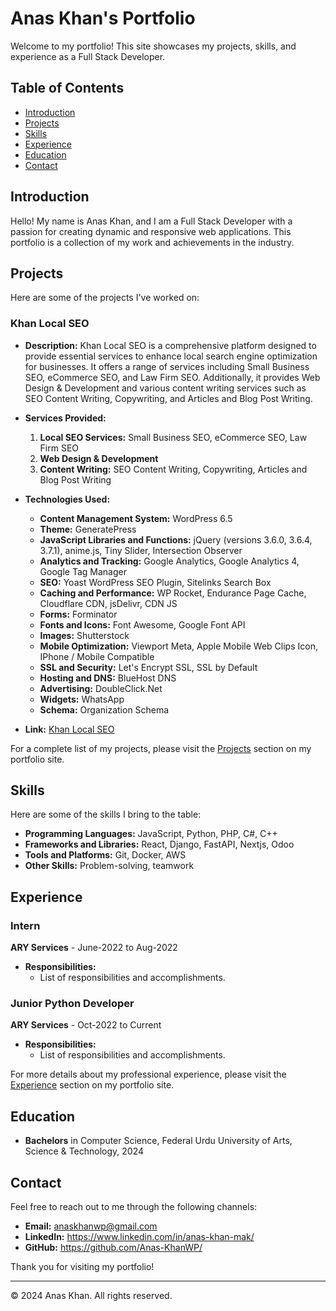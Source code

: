 # Anas Khan's Portfolio

Welcome to my portfolio! This site showcases my projects, skills, and experience as a Full Stack Developer.

## Table of Contents

- [Introduction](#introduction)
- [Projects](#projects)
- [Skills](#skills)
- [Experience](#experience)
- [Education](#education)
- [Contact](#contact)

## Introduction

Hello! My name is Anas Khan, and I am a Full Stack Developer with a passion for creating dynamic and responsive web applications. This portfolio is a collection of my work and achievements in the industry.

## Projects

Here are some of the projects I've worked on:

### Khan Local SEO

- **Description:** Khan Local SEO is a comprehensive platform designed to provide essential services to enhance local search engine optimization for businesses. It offers a range of services including Small Business SEO, eCommerce SEO, and Law Firm SEO. Additionally, it provides Web Design & Development and various content writing services such as SEO Content Writing, Copywriting, and Articles and Blog Post Writing.
  
- **Services Provided:**
  1. **Local SEO Services:** Small Business SEO, eCommerce SEO, Law Firm SEO
  2. **Web Design & Development**
  3. **Content Writing:** SEO Content Writing, Copywriting, Articles and Blog Post Writing

- **Technologies Used:**
  - **Content Management System:** WordPress 6.5
  - **Theme:** GeneratePress
  - **JavaScript Libraries and Functions:** jQuery (versions 3.6.0, 3.6.4, 3.7.1), anime.js, Tiny Slider, Intersection Observer
  - **Analytics and Tracking:** Google Analytics, Google Analytics 4, Google Tag Manager
  - **SEO:** Yoast WordPress SEO Plugin, Sitelinks Search Box
  - **Caching and Performance:** WP Rocket, Endurance Page Cache, Cloudflare CDN, jsDelivr, CDN JS
  - **Forms:** Forminator
  - **Fonts and Icons:** Font Awesome, Google Font API
  - **Images:** Shutterstock
  - **Mobile Optimization:** Viewport Meta, Apple Mobile Web Clips Icon, IPhone / Mobile Compatible
  - **SSL and Security:** Let's Encrypt SSL, SSL by Default
  - **Hosting and DNS:** BlueHost DNS
  - **Advertising:** DoubleClick.Net
  - **Widgets:** WhatsApp
  - **Schema:** Organization Schema
- **Link:** [Khan Local SEO](https://khanlocalseo.com/)

<!-- ### Project 2: [Project Name]

- **Description:** A brief description of the project.
- **Technologies Used:** List of technologies used.
- **Link:** [GitHub repository or live link]

### Project 3: [Project Name]

- **Description:** A brief description of the project.
- **Technologies Used:** List of technologies used.
- **Link:** [GitHub repository or live link] -->

For a complete list of my projects, please visit the [Projects](https://anas-khanwp.github.io/projects.html) section on my portfolio site.

## Skills

Here are some of the skills I bring to the table:

- **Programming Languages:** JavaScript, Python, PHP, C#, C++
- **Frameworks and Libraries:** React, Django, FastAPI, Nextjs, Odoo
- **Tools and Platforms:** Git, Docker, AWS
- **Other Skills:** Problem-solving, teamwork

## Experience

### Intern
**ARY Services** - June-2022 to Aug-2022

- **Responsibilities:**
  - List of responsibilities and accomplishments.

### Junior Python Developer
**ARY Services** - Oct-2022 to Current

- **Responsibilities:**
  - List of responsibilities and accomplishments.

For more details about my professional experience, please visit the [Experience](#experience) section on my portfolio site.

## Education

- **Bachelors** in Computer Science, Federal Urdu University of Arts, Science & Technology, 2024

## Contact

Feel free to reach out to me through the following channels:

- **Email:** anaskhanwp@gmail.com
- **LinkedIn:** https://www.linkedin.com/in/anas-khan-mak/
- **GitHub:** https://github.com/Anas-KhanWP/

Thank you for visiting my portfolio!

---

© 2024 Anas Khan. All rights reserved.
